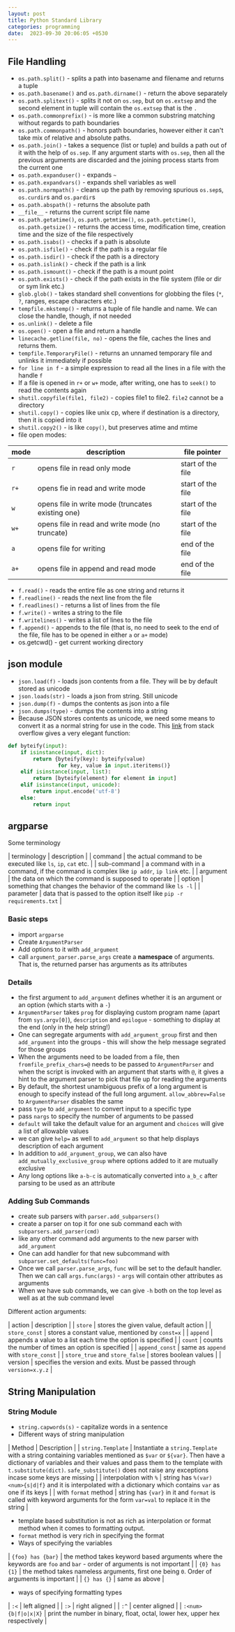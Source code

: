 ```yaml
---
layout: post
title: Python Standard Library
categories: programming
date:  2023-09-30 20:06:05 +0530
---
```



## File Handling

* `os.path.split()` - splits a path into basename and filename and returns a tuple
* `os.path.basename()` and `os.path.dirname()` - return the above separately
* `os.path.splitext()` - splits it not on `os.sep`, but on `os.extsep` and the second element in tuple will contain the `os.extsep` that is the `.`
* `os.path.commonprefix()` - is more like a common substring matching without regards to path boundaries
* `os.path.commonpath()` - honors path boundaries, however either it can't take mix of relative and absolute paths.
* `os.path.join()` - takes a sequence (list or tuple) and builds a path out of it with the help of `os.sep`. If any argument starts with `os.sep`, then all the previous arguments are discarded and the joining process starts from the current one
* `os.path.expanduser()` - expands `~`
* `os.path.expandvars()` - expands shell variables as well
* `os.path.normpath()` - cleans up the path by removing spurious `os.sep`s, `os.curdir`s and `os.pardir`s
* `os.path.abspath()` - returns the absolute path
* `__file__` - returns the current script file name
* `os.path.getatime()`, `os.path.getmtime()`, `os.path.getctime()`, `os.path.getsize()` - returns the access time, modification time, creation time and the size of the file respectively
* `os.path.isabs()` - checks if a path is absolute
* `os.path.isfile()` - check if the path is a regular file
* `os.path.isdir()` - check if the path is a directory
* `os.path.islink()` - check if the path is a link
* `os.path.ismount()` - check if the path is a mount point
* `os.path.exists()` - check if the path exists in the file system (file or dir or sym link etc.)
* `glob.glob()` - takes standard shell conventions for globbing the files (`*`, `?`, ranges, escape characters etc.)
* `tempfile.mkstemp()` - returns a tuple of file handle and name. We can close the handle, though, if not needed
* `os.unlink()` - delete a file
* `os.open()` - open a file and return a handle
* `linecache.getline(file, no)` - opens the file, caches the lines and returns them.
* `tempfile.TemporaryFile()` - returns an unnamed temporary file and unlinks it immediately if possible
* `for line in f` - a simple expression to read all the lines in a file with the handle `f`
* If a file is opened in `r+` or `w+` mode, after writing, one has to `seek()` to read the contents again
* `shutil.copyfile(file1, file2)` - copies file1 to file2. `file2` cannot be a directory
* `shutil.copy()` - copies like unix cp, where if destination is a directory, then it is copied into it
* `shutil.copy2()` - is like `copy()`, but preserves atime and mtime
* file open modes:

| mode | description | file pointer |
|------|-------------|--------------|
| `r` | opens file in read only mode | start of the file |
| `r+` | opens fie in read and write mode | start of the file |
| `w` | opens file in write mode (truncates existing one) | start of the file |
| `w+` | opens file in read and write mode (no truncate) | start of the file |
| `a` | opens file for writing | end of the file |
| `a+` | opens file in append and read mode | end of the file |

* `f.read()` - reads the entire file as one string and returns it
* `f.readline()` - reads the next line from the file
* `f.readlines()` - returns a list of lines from the file
* `f.write()` - writes a string to the file
* `f.writelines()` - writes a list of lines to the file
* `f.append()` - appends to the file (that is, no need to seek to the end of the file, file has to be opened in either `a` or `a+` mode)
* os.getcwd() - get current working directory

## json module

* `json.load(f)` - loads json contents from a file. They will be by default stored as unicode
* `json.loads(str)` - loads a json from string. Still unicode
* `json.dump(f)` - dumps the contents as json into a file
* `json.dumps(type)` - dumps the contents into a string
* Because JSON stores contents as unicode, we need some means to convert it as a normal string for use in the code. This [link](https://stackoverflow.com/questions/956867/how-to-get-string-objects-instead-of-unicode-from-json) from stack overflow gives a very elegant function:
```python
def byteify(input):
    if isinstance(input, dict):
        return {byteify(key): byteify(value)
                for key, value in input.iteritems()}
    elif isinstance(input, list):
        return [byteify(element) for element in input]
    elif isinstance(input, unicode):
        return input.encode('utf-8')
    else:
        return input
```

## argparse

Some terminology

| terminology | description |
| command | the actual command to be executed like `ls`, `ip`, `cat` etc. |
| sub-command | a command with in a command, if the command is complex like `ip addr`, `ip link` etc. |
| argument | the data on which the command is supposed to operate |
| option | something that changes the behavior of the command like `ls -l` |
| parameter | data that is passed to the option itself like `pip -r requirements.txt` |

### Basic steps

* import `argparse`
* Create `ArgumentParser`
* Add options to it with `add_argument`
* call `argument_parser.parse_args` create a **namespace** of arguments. That is, the returned parser has arguments as its attributes

### Details

* the first argument to `add_argument` defines whether it is an argument or an option (which starts with a `-`)
* `ArgumentParser` takes `prog` for displaying custom program name (apart from `sys.argv[0]`), `description` and `epilogue` - something to display at the end (only in the help string!)
* One can segregate arguments with `add_argument_group` first and then `add_argument` into the groups - this will show the help message segrated for those groups
* When the arguments need to be loaded from a file, then `fromfile_prefix_chars=@` needs to be passed to `ArgumentParser` and when the script is invoked with an argument that starts with `@`, it gives a hint to the argument parser to pick that file up for reading the arguments
* By default, the shortest unambiguous prefix of a long argument is enough to specify instead of the full long argument. `allow_abbrev=False` to `ArgumentParser` disables the same
* pass `type` to `add_argument` to convert input to a specific type
* pass `nargs` to specify the number of arguments to be passed
* `default` will take the default value for an argument and `choices` will give a list of allowable values
* we can give `help=` as well to `add_argument` so that help displays description of each argument
* In addition to `add_argument_group`, we can also have `add_mutually_exclusive_group` where options added to it are mutually exclusive
* Any long options like `a-b-c` is automatically converted into `a_b_c` after parsing to be used as an attribute

### Adding Sub Commands

* create sub parsers with `parser.add_subparsers()`
* create a parser on top it for one sub command each with `subparsers.add_parser(cmd)`
* like any other command add arguments to the new parser with `add_argument`
* One can add  handler for that new subcommand with `subparser.set_defaults(func=foo)`
* Once we call `parser.parse_args`, `func` will be set to the default handler. Then we can call `args.func(args)` - `args` will contain other attributes as arguments
* When we have sub commands, we can give `-h` both on the top level as well as at the sub command level

Different action arguments:

| action  | description |
| `store` | stores the given value, default action |
| `store_const` | stores a constant value, mentioned by `const=x` |
| `append` | appends a value to a list each time the option is specified |
| `count` | counts the number of times an option is specified |
| `append_const` | same as `append` with `store_const` |
| `store_true` and `store_false` | stores boolean values |
| version | specifies the version and exits. Must be passed through `version=x.y.z` |


## String Manipulation

### String Module

* `string.capwords(s)` - capitalize words in a sentence
* Different ways of string manipulation

| Method | Description |
| `string.Template` | Instantiate a `string.Template` with a string containing variables mentioned as `$var` or `${var}`. Then have a dictionary of variables and their values and pass them to the template with `t.substitute(dict)`. `safe_substitute()` does not raise any exceptions incase some keys are missing |
| interpolation with `%` | string has `%(var)<num>{s|d|f}` and it is interpolated with a dictionary which contains `var` as one if its keys |
| with `format` method | string has `{var}` in it and `format` is called with keyword arguments for the form `var=val` to replace it in the string |

* template based substitution is not as rich as interpolation or format method when it comes to formatting output.
* `format` method is very rich in specifying the format
* Ways of specifying the variables

| `{foo} has {bar}` | the method takes keyword based arguments where the keywords are `foo` and `bar` - order of arguments is not important |
| `{0} has {1}` | the method takes nameless arguments, first one being `0`. Order of arguments is important |
| `{} has {}` | same as above |

* ways of specifying formatting types

| `:<` | left aligned |
| `:>` | right aligned |
| `:^` | center aligned |
| `:<num>{b|f|o|x|X}` | print the number in binary, float, octal, lower hex, upper hex respectively |

